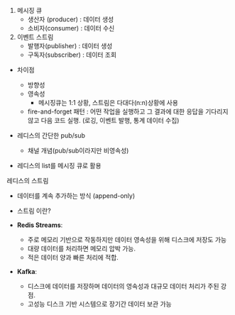 1. 메시징 큐
    - 생산자 (producer) : 데이터 생성
    - 소비자(consumer) : 데이터 수신
2. 이벤트 스트림
    - 발행자(publisher) : 데이터 생성
    - 구독자(subscriber) : 데이터 조회

- 차이점
    - 방향성
    - 영속성
        - 메시징큐는 1:1 상황, 스트림은 다대다(n:n)상황에 사용
    - fire-and-forget 패턴 : 어떤 작업을 실행하고 그 결과에 대한 응답을 기다리지 않고 다음 코드 실행. (로깅, 이벤트 발행, 통계 데이터 수집)

- 레디스의 간단한 pub/sub
    - 채널 개념(pub/sub이라지만 비영속성)
- 레디스의 list를 메시징 큐로 활용

레디스의 스트림

- 데이터를 계속 추가하는 방식 (append-only)
- 스트림 이란?

- **Redis Streams**:
    - 주로 메모리 기반으로 작동하지만 데이터 영속성을 위해 디스크에 저장도 가능
    - 대량 데이터를 처리하면 메모리 압박 가능.
    - 적은 데이터 양과 빠른 처리에 적합.
- **Kafka**:
    - 디스크에 데이터를 저장하며 데이터의 영속성과 대규모 데이터 처리가 주된 강점.
    - 고성능 디스크 기반 시스템으로 장기간 데이터 보관 가능